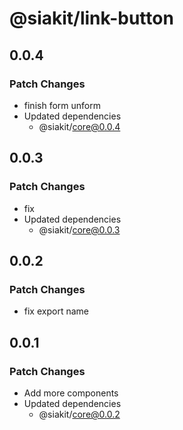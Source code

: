 # @siakit/link-button

## 0.0.4

### Patch Changes

- finish form unform
- Updated dependencies
  - @siakit/core@0.0.4

## 0.0.3

### Patch Changes

- fix
- Updated dependencies
  - @siakit/core@0.0.3

## 0.0.2

### Patch Changes

- fix export name

## 0.0.1

### Patch Changes

- Add more components
- Updated dependencies
  - @siakit/core@0.0.2
